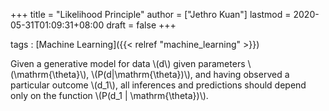 +++
title = "Likelihood Principle"
author = ["Jethro Kuan"]
lastmod = 2020-05-31T01:09:31+08:00
draft = false
+++

tags
: [Machine Learning]({{< relref "machine_learning" >}})

Given a generative model for data \\(d\\) given parameters
\\(\mathrm{\theta}\\), \\(P(d|\mathrm{\theta})\\), and having observed a
particular outcome \\(d_1\\), all inferences and predictions should depend
only on the function \\(P(d_1 | \mathrm{\theta})\\).
